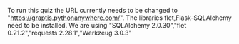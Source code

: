 To run this quiz the URL currently needs to be changed to "https://graptis.pythonanywhere.com/". The libraries flet,Flask-SQLAlchemy need to be installed. We are using "SQLAlchemy 2.0.30","flet 0.21.2","requests 2.28.1","Werkzeug 3.0.3"
